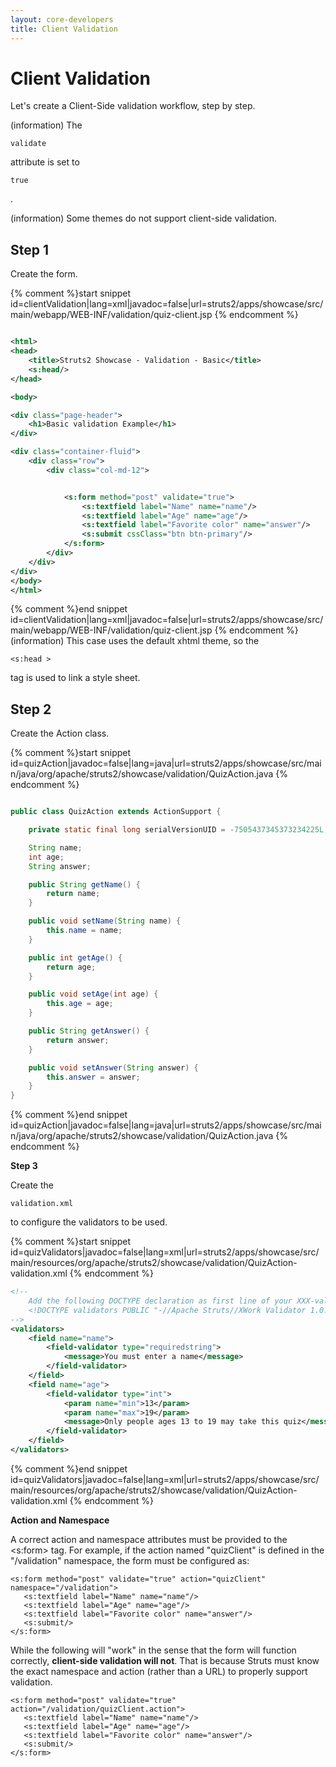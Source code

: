 ```yaml
---
layout: core-developers
title: Client Validation
---
```


# Client Validation

Let's create a Client\-Side validation workflow, step by step\.

(information) The 

~~~~~~~
validate
~~~~~~~
 attribute is set to 

~~~~~~~
true
~~~~~~~
\.

(information) Some themes do not support client\-side validation\.

## Step 1

Create the form\.

{% comment %}start snippet id=clientValidation|lang=xml|javadoc=false|url=struts2/apps/showcase/src/main/webapp/WEB-INF/validation/quiz-client.jsp {% endcomment %}

```xml

<html>
<head>
	<title>Struts2 Showcase - Validation - Basic</title>
	<s:head/>
</head>

<body>

<div class="page-header">
	<h1>Basic validation Example</h1>
</div>

<div class="container-fluid">
	<div class="row">
		<div class="col-md-12">


			<s:form method="post" validate="true">
				<s:textfield label="Name" name="name"/>
				<s:textfield label="Age" name="age"/>
				<s:textfield label="Favorite color" name="answer"/>
				<s:submit cssClass="btn btn-primary"/>
			</s:form>
		</div>
	</div>
</div>
</body>
</html>


```

{% comment %}end snippet id=clientValidation|lang=xml|javadoc=false|url=struts2/apps/showcase/src/main/webapp/WEB-INF/validation/quiz-client.jsp {% endcomment %}
(information) This case uses the default xhtml theme, so the 

~~~~~~~
<s:head >
~~~~~~~
 tag is used to link a style sheet\.

## Step 2

Create the Action class\.

{% comment %}start snippet id=quizAction|javadoc=false|lang=java|url=struts2/apps/showcase/src/main/java/org/apache/struts2/showcase/validation/QuizAction.java {% endcomment %}

```java

public class QuizAction extends ActionSupport {

	private static final long serialVersionUID = -7505437345373234225L;

	String name;
	int age;
	String answer;

	public String getName() {
		return name;
	}

	public void setName(String name) {
		this.name = name;
	}

	public int getAge() {
		return age;
	}

	public void setAge(int age) {
		this.age = age;
	}

	public String getAnswer() {
		return answer;
	}

	public void setAnswer(String answer) {
		this.answer = answer;
	}
}


```

{% comment %}end snippet id=quizAction|javadoc=false|lang=java|url=struts2/apps/showcase/src/main/java/org/apache/struts2/showcase/validation/QuizAction.java {% endcomment %}

__Step 3__

Create the 

~~~~~~~
validation.xml
~~~~~~~
 to configure the validators to be used\.

{% comment %}start snippet id=quizValidators|javadoc=false|lang=xml|url=struts2/apps/showcase/src/main/resources/org/apache/struts2/showcase/validation/QuizAction-validation.xml {% endcomment %}

```xml
<!--
    Add the following DOCTYPE declaration as first line of your XXX-validation.xml file:
    <!DOCTYPE validators PUBLIC "-//Apache Struts//XWork Validator 1.0.2//EN" "http://struts.apache.org/dtds/xwork-validator-1.0.2.dtd">
-->
<validators>
    <field name="name">
        <field-validator type="requiredstring">
            <message>You must enter a name</message>
        </field-validator>
    </field>
    <field name="age">
        <field-validator type="int">
            <param name="min">13</param>
            <param name="max">19</param>
            <message>Only people ages 13 to 19 may take this quiz</message>
        </field-validator>
    </field>
</validators>


```

{% comment %}end snippet id=quizValidators|javadoc=false|lang=xml|url=struts2/apps/showcase/src/main/resources/org/apache/struts2/showcase/validation/QuizAction-validation.xml {% endcomment %}

__Action and Namespace__

A correct action and namespace attributes must be provided to the \<s:form\> tag\. For example, if the action named "quizClient" is defined in the "/validation" namespace, the form must be configured as:


~~~~~~~
<s:form method="post" validate="true" action="quizClient" namespace="/validation">
   <s:textfield label="Name" name="name"/>
   <s:textfield label="Age" name="age"/>
   <s:textfield label="Favorite color" name="answer"/>
   <s:submit/>
</s:form> 

~~~~~~~

While the following will "work" in the sense that the form will function correctly, **client\-side validation will not**\. That is because Struts must know the exact namespace and action (rather than a URL) to properly support validation\.


~~~~~~~
<s:form method="post" validate="true" action="/validation/quizClient.action">
   <s:textfield label="Name" name="name"/>
   <s:textfield label="Age" name="age"/>
   <s:textfield label="Favorite color" name="answer"/>
   <s:submit/>
</s:form> 

~~~~~~~